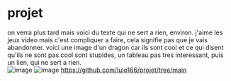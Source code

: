 # projet
on verra plus tard mais voici du texte qui ne sert a rien, environ.
j'aime les jeux video mais c'est compliquer a faire, cela signifie pas que je vais abandonner.
voici une image d'un dragon car ils sont cool et ce qui disent qu'ils ne sont pas cool sont stupides, 
 un tableau pas tres interessant, puis un lien, qui ne sert a rien.                                               
![image](https://github.com/lulo166/projet/assets/146172440/44263fec-74c8-4977-a0fe-de1f60ad7f80)
![image](https://github.com/lulo166/projet/assets/146172440/68cf2e32-ca62-4246-bc61-783e3cfb65f6)
https://github.com/lulo166/projet/tree/main
